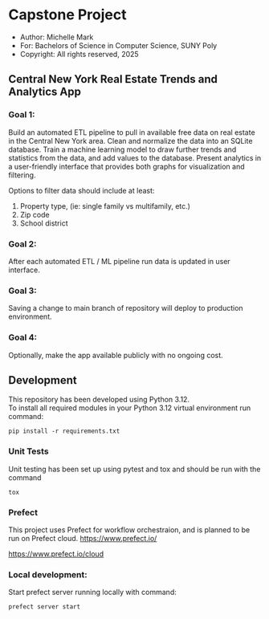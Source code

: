 # Capstone Project
- Author: Michelle Mark
- For: Bachelors of Science in Computer Science, SUNY Poly
- Copyright: All rights reserved, 2025

## Central New York Real Estate Trends and Analytics App

### Goal 1:
Build an automated ETL pipeline to pull in available free data on
real estate in the Central New York area.  Clean and normalize the
data into an SQLite database.  Train a machine learning
model to draw further trends and statistics from the data,
and add values to the database.  Present analytics in a user-friendly 
interface that provides both graphs for visualization and filtering.  

Options to filter data should include at least:
1. Property type, (ie: single family vs multifamily, etc.)
2. Zip code
3. School district

### Goal 2:

After each automated ETL / ML pipeline run data is updated in user interface.

### Goal 3:
Saving a change to main branch of repository will deploy to production environment.

### Goal 4:
Optionally, make the app available publicly with no ongoing cost.


## Development
This repository has been developed using Python 3.12.  
To install all required modules in your Python 3.12 virtual environment run command:
```
pip install -r requirements.txt
```

### Unit Tests

Unit testing has been set up using pytest and tox and should be run with the command
```
tox
```

### Prefect

This project uses Prefect for workflow orchestraion, and is planned to be run on Prefect cloud.
https://www.prefect.io/

https://www.prefect.io/cloud

### Local development:

Start prefect server running locally with command:
```
prefect server start
```
